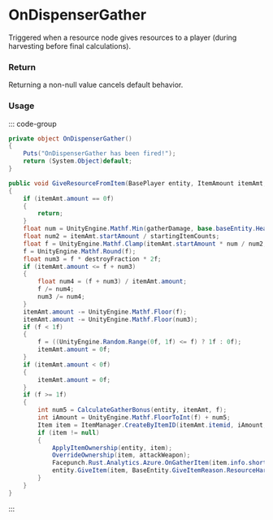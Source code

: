 <Badge type="danger" text="Carbon Compatible"/><Badge type="warning" text="Oxide Compatible"/>
# OnDispenserGather
Triggered when a resource node gives resources to a player (during harvesting before final calculations).
### Return
Returning a non-null value cancels default behavior.

### Usage
::: code-group
```csharp [Example]
private object OnDispenserGather()
{
	Puts("OnDispenserGather has been fired!");
	return (System.Object)default;
}
```
```csharp [Source — Assembly-CSharp @ ResourceDispenser]
public void GiveResourceFromItem(BasePlayer entity, ItemAmount itemAmt, float gatherDamage, float destroyFraction, AttackEntity attackWeapon)
{
	if (itemAmt.amount == 0f)
	{
		return;
	}
	float num = UnityEngine.Mathf.Min(gatherDamage, base.baseEntity.Health()) / base.baseEntity.MaxHealth();
	float num2 = itemAmt.startAmount / startingItemCounts;
	float f = UnityEngine.Mathf.Clamp(itemAmt.startAmount * num / num2, 0f, itemAmt.amount);
	f = UnityEngine.Mathf.Round(f);
	float num3 = f * destroyFraction * 2f;
	if (itemAmt.amount <= f + num3)
	{
		float num4 = (f + num3) / itemAmt.amount;
		f /= num4;
		num3 /= num4;
	}
	itemAmt.amount -= UnityEngine.Mathf.Floor(f);
	itemAmt.amount -= UnityEngine.Mathf.Floor(num3);
	if (f < 1f)
	{
		f = ((UnityEngine.Random.Range(0f, 1f) <= f) ? 1f : 0f);
		itemAmt.amount = 0f;
	}
	if (itemAmt.amount < 0f)
	{
		itemAmt.amount = 0f;
	}
	if (f >= 1f)
	{
		int num5 = CalculateGatherBonus(entity, itemAmt, f);
		int iAmount = UnityEngine.Mathf.FloorToInt(f) + num5;
		Item item = ItemManager.CreateByItemID(itemAmt.itemid, iAmount, 0uL);
		if (item != null)
		{
			ApplyItemOwnership(entity, item);
			OverrideOwnership(item, attackWeapon);
			Facepunch.Rust.Analytics.Azure.OnGatherItem(item.info.shortname, item.amount, base.baseEntity, entity, attackWeapon);
			entity.GiveItem(item, BaseEntity.GiveItemReason.ResourceHarvested);
		}
	}
}

```
:::

